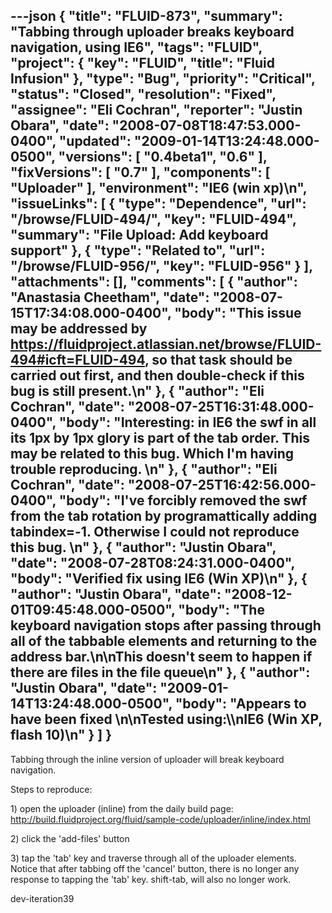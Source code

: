 ---json
{
  "title": "FLUID-873",
  "summary": "Tabbing through uploader breaks keyboard navigation, using IE6",
  "tags": "FLUID",
  "project": {
    "key": "FLUID",
    "title": "Fluid Infusion"
  },
  "type": "Bug",
  "priority": "Critical",
  "status": "Closed",
  "resolution": "Fixed",
  "assignee": "Eli Cochran",
  "reporter": "Justin Obara",
  "date": "2008-07-08T18:47:53.000-0400",
  "updated": "2009-01-14T13:24:48.000-0500",
  "versions": [
    "0.4beta1",
    "0.6"
  ],
  "fixVersions": [
    "0.7"
  ],
  "components": [
    "Uploader"
  ],
  "environment": "IE6 (win xp)\n",
  "issueLinks": [
    {
      "type": "Dependence",
      "url": "/browse/FLUID-494/",
      "key": "FLUID-494",
      "summary": "File Upload: Add keyboard support"
    },
    {
      "type": "Related to",
      "url": "/browse/FLUID-956/",
      "key": "FLUID-956"
    }
  ],
  "attachments": [],
  "comments": [
    {
      "author": "Anastasia Cheetham",
      "date": "2008-07-15T17:34:08.000-0400",
      "body": "This issue may be addressed by <https://fluidproject.atlassian.net/browse/FLUID-494#icft=FLUID-494>, so that task should be carried out first, and then double-check if this bug is still present.\n"
    },
    {
      "author": "Eli Cochran",
      "date": "2008-07-25T16:31:48.000-0400",
      "body": "Interesting: in IE6 the swf in all its 1px by 1px glory is part of the tab order. This may be related to this bug. Which I'm having trouble reproducing.&#x20;\n"
    },
    {
      "author": "Eli Cochran",
      "date": "2008-07-25T16:42:56.000-0400",
      "body": "I've forcibly removed the swf from the tab rotation by programattically adding tabindex=-1. Otherwise I could not reproduce this bug.&#x20;\n"
    },
    {
      "author": "Justin Obara",
      "date": "2008-07-28T08:24:31.000-0400",
      "body": "Verified fix using IE6 (Win XP)\n"
    },
    {
      "author": "Justin Obara",
      "date": "2008-12-01T09:45:48.000-0500",
      "body": "The keyboard navigation stops after passing through all of the tabbable elements and returning to the address bar.\n\nThis doesn't seem to happen if there are files in the file queue\n"
    },
    {
      "author": "Justin Obara",
      "date": "2009-01-14T13:24:48.000-0500",
      "body": "Appears to have been fixed&#x20;\n\nTested using:\\\nIE6 (Win XP, flash 10)\n"
    }
  ]
}
---
Tabbing through the inline version of uploader will break keyboard navigation.

Steps to reproduce:

1\) open the uploader (inline) from the daily build page:\
<http://build.fluidproject.org/fluid/sample-code/uploader/inline/index.html>

2\) click the 'add-files' button

3\) tap the 'tab' key and traverse through all of the uploader elements. Notice that after tabbing off the 'cancel' button, there is no longer any response to tapping the 'tab' key. shift-tab, will also no longer work.

dev-iteration39

        